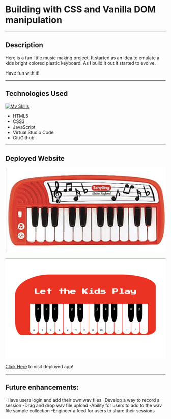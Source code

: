 # Building with CSS and Vanilla DOM manipulation

***
## Description
Here is a fun little music making project. It started as an idea to emulate a kids bright colored plastic keyboard. As I build it out it started to evolve. 

Have fun with it! 

***
## Technologies Used

[![My Skills](https://skillicons.dev/icons?i=html,css,js,vscode,git,github,&perline=4)](https://skillicons.dev)

- HTML5
- CSS3
- JavaScript
- Virtual Studio Code
- Git/Github

***
## Deployed Website
![inspiration](imgs/inspo.png)
<br>   
![deployed](imgs/deployed.png)
<br>   

[Click Here](https://krsnamara.github.io/let-the-kids-play/) to visit deployed app! 
***
## Future enhancements: 

-Have users login and add their own wav files
-Develop a way to record a session
-Drag and drop wav file upload
-Ability for users to add to the wav file sample collection
-Engineer a feed for users to share their sessions